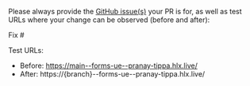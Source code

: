 Please always provide the [GitHub issue(s)](../issues) your PR is for, as well as test URLs where your change can be observed (before and after):

Fix #<gh-issue-id>

Test URLs:
- Before: https://main--forms-ue--pranay-tippa.hlx.live/
- After: https://{branch}--forms-ue--pranay-tippa.hlx.live/
